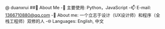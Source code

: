 @ duanxrui
##🍓 About Me
-🔭 主要使用: Python，JavaScript
-📫 E-mail: 1366710880@qq.com
-👯 About me: 一个立志于设计（UX设计师）和程序（全栈工程师）双修的人
-🌐 Languages: English, 中文
